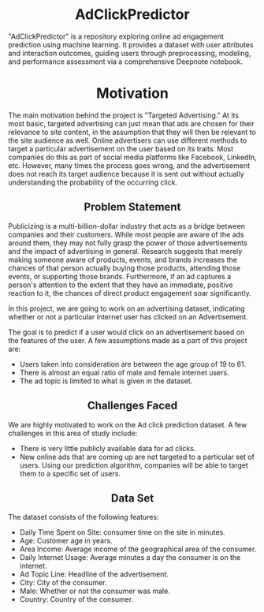<h1 align="center">AdClickPredictor</h1>
"AdClickPredictor" is a repository exploring online ad engagement prediction using machine learning. It provides a dataset with user attributes and interaction outcomes, guiding users through preprocessing, modeling, and performance assessment via a comprehensive Deepnote notebook. 
<h1 align="center">Motivation</h1>

The main motivation behind the project is "Targeted Advertising." At its most basic, targeted advertising can just mean that ads are chosen for their relevance to site content, in the assumption that they will then be relevant to the site audience as well. Online advertisers can use different methods to target a particular advertisement on the user based on its traits. Most companies do this as part of social media platforms like Facebook, LinkedIn, etc. However, many times the process goes wrong, and the advertisement does not reach its target audience because it is sent out without actually understanding the probability of the occurring click.

<h2 align="center">Problem Statement</h2>

Publicizing is a multi-billion-dollar industry that acts as a bridge between companies and their customers. While most people are aware of the ads around them, they may not fully grasp the power of those advertisements and the impact of advertising in general. Research suggests that merely making someone aware of products, events, and brands increases the chances of that person actually buying those products, attending those events, or supporting those brands. Furthermore, if an ad captures a person's attention to the extent that they have an immediate, positive reaction to it, the chances of direct product engagement soar significantly.

In this project, we are going to work on an advertising dataset, indicating whether or not a particular internet user has clicked on an Advertisement.

The goal is to predict if a user would click on an advertisement based on the features of the user. A few assumptions made as a part of this project are:

- Users taken into consideration are between the age group of 19 to 61.
- There is almost an equal ratio of male and female internet users.
- The ad topic is limited to what is given in the dataset.

<h2 align="center">Challenges Faced</h2>

We are highly motivated to work on the Ad click prediction dataset. A few challenges in this area of study include:

- There is very little publicly available data for ad clicks.
- New online ads that are coming up are not targeted to a particular set of users. Using our prediction algorithm, companies will be able to target them to a specific set of users.

<h2 align="center">Data Set</h2>

The dataset consists of the following features:

- Daily Time Spent on Site: consumer time on the site in minutes.
- Age: Customer age in years.
- Area Income: Average income of the geographical area of the consumer.
- Daily Internet Usage: Average minutes a day the consumer is on the internet.
- Ad Topic Line: Headline of the advertisement.
- City: City of the consumer.
- Male: Whether or not the consumer was male.
- Country: Country of the consumer.

